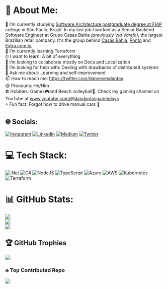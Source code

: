 # 💫 About Me:
🔭 I’m currently studying [Software Architecture postgraduate degree at FIAP](https://postech.fiap.com.br/curso/software-architecture/) college in São Paulo, Brazil. In my last job I worked as a Senior Backend Software Engineer at Grupo Casas Bahia _(previously Via Varejo)_, the largest Brazilian retail company. It's the group behind [Casas Bahia](https://www.casasbahia.com.br/), [Ponto](https://www.pontofrio.com.br/) and [Extra.com.br](https://www.extra.com.br/)<br>
🌱 I’m currently learning Terraform<br>
🤓 I want to learn: A bit of everything<br>
👯 I’m looking to collaborate mostly on Docs and Localization<br>
🤔 I’m looking for help with: Dealing with drawbacks of distributed systems<br>
💬 Ask me about: Learning and self-improvement<br>
📫 How to reach me: https://twitter.com/dannevesdantas<br>
😄 Pronouns: He/Him<br>
⚽ Hobbies: Games🎮and Beach volleyball🏐. Check my gaming channel on YouTube at www.youtube.com/@dandantasgameplays<br>
⚡ Fun fact: Forgot how to drive manual cars 🤣


## 🌐 Socials:
[![Instagram](https://img.shields.io/badge/Instagram-%23E4405F.svg?logo=Instagram&logoColor=white)](https://instagram.com/dannevesdantas)
[![LinkedIn](https://img.shields.io/badge/LinkedIn-%230077B5.svg?logo=linkedin&logoColor=white)](https://linkedin.com/in/dannevesdantas)
[![Medium](https://img.shields.io/badge/Medium-12100E?logo=medium&logoColor=white)](https://medium.com/@dannevesdantas)
[![Twitter](https://img.shields.io/badge/Twitter-%231DA1F2.svg?logo=Twitter&logoColor=white)](https://twitter.com/dannevesdantas) 

# 💻 Tech Stack:
![.Net](https://img.shields.io/badge/.NET-5C2D91?style=for-the-badge&logo=.net&logoColor=white)
![C#](https://img.shields.io/badge/c%23-%23239120.svg?style=for-the-badge&logo=csharp&logoColor=white)
![NodeJS](https://img.shields.io/badge/node.js-6DA55F?style=for-the-badge&logo=node.js&logoColor=white)
![TypeScript](https://img.shields.io/badge/typescript-%23007ACC.svg?style=for-the-badge&logo=typescript&logoColor=white)
![Azure](https://img.shields.io/badge/azure-%230072C6.svg?style=for-the-badge&logo=microsoftazure&logoColor=white)
![AWS](https://img.shields.io/badge/AWS-%23FF9900.svg?style=for-the-badge&logo=amazon-aws&logoColor=white)
![Kubernetes](https://img.shields.io/badge/kubernetes-%23326ce5.svg?style=for-the-badge&logo=kubernetes&logoColor=white)
![Terraform](https://img.shields.io/badge/terraform-%235835CC.svg?style=for-the-badge&logo=terraform&logoColor=white)

# 📊 GitHub Stats:
![](https://github-readme-stats.vercel.app/api?username=dannevesdantas&theme=default&hide_border=false&include_all_commits=true&count_private=true)<br/>
![](https://github-readme-streak-stats.herokuapp.com/?user=dannevesdantas&theme=default&hide_border=false)<br/>
![](https://github-readme-stats.vercel.app/api/top-langs/?username=dannevesdantas&theme=default&hide_border=false&include_all_commits=true&count_private=true&layout=compact)

## 🏆 GitHub Trophies
![](https://github-profile-trophy.vercel.app/?username=dannevesdantas&theme=dark&no-frame=false&no-bg=true&margin-w=4)

### 🔝 Top Contributed Repo
![](https://github-contributor-stats.vercel.app/api?username=dannevesdantas&limit=5&theme=flat&combine_all_yearly_contributions=true)

<!-- Proudly created with GPRM ( https://gprm.itsvg.in ) -->
